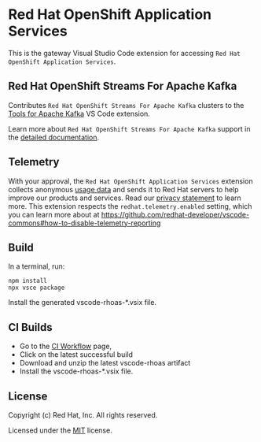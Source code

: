 # Red Hat OpenShift Application Services

This is the gateway Visual Studio Code extension for accessing `Red Hat OpenShift Application Services`.

## Red Hat OpenShift Streams For Apache Kafka
Contributes `Red Hat OpenShift Streams For Apache Kafka` clusters to the [Tools for Apache Kafka](https://marketplace.visualstudio.com/items?itemName=jeppeandersen.vscode-kafka) VS Code extension.

Learn more about `Red Hat OpenShift Streams For Apache Kafka` support in the [detailed documentation](doc/kafkaSupport.md).

## Telemetry

With your approval, the `Red Hat OpenShift Application Services` extension collects anonymous [usage data](USAGE_DATA.md) and sends it to Red Hat servers to help improve our products and services.
Read our [privacy statement](https://developers.redhat.com/article/tool-data-collection) to learn more.
This extension respects the `redhat.telemetry.enabled` setting, which you can learn more about at https://github.com/redhat-developer/vscode-commons#how-to-disable-telemetry-reporting

## Build
In a terminal, run:
```
npm install
npx vsce package
```

Install the generated vscode-rhoas-*.vsix file.

## CI Builds
- Go to the [CI Workflow](https://github.com/redhat-developer/vscode-rhoas/actions/workflows/CI.yml?query=branch%3Amain+is%3Asuccess++) page, 
- Click on the latest successful build
- Download and unzip the latest vscode-rhoas artifact
- Install the vscode-rhoas-*.vsix file.

## License
Copyright (c) Red Hat, Inc. All rights reserved.

Licensed under the [MIT](LICENSE.txt) license.